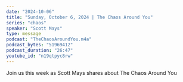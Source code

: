 ```yaml
---
date: "2024-10-06"
title: "Sunday, October 6, 2024 | The Chaos Around You"
series: "chaos"
speaker: "Scott Mays"
type: message
podcast: "TheChaosAroundYou.m4a"
podcast_bytes: "51969412"
podcast_duration: "26:47"
youtube_id: "n19qtpyc8rw"
---
```

Join us this week as Scott Mays shares about The Chaos Around You

